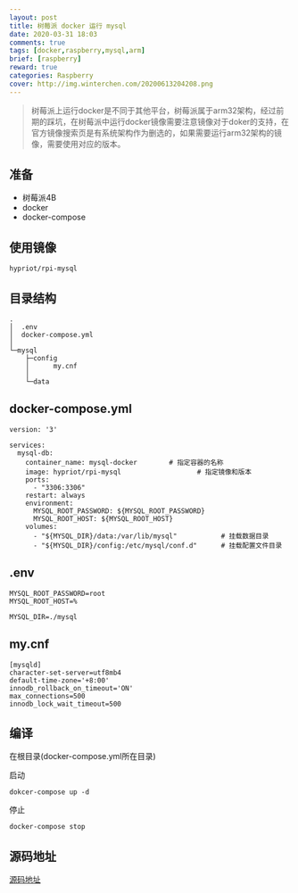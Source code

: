 ```yaml
---
layout: post
title: 树莓派 docker 运行 mysql
date: 2020-03-31 18:03
comments: true
tags: [docker,raspberry,mysql,arm]
brief: [raspberry]
reward: true
categories: Raspberry
cover: http://img.winterchen.com/20200613204208.png
---
```


> 树莓派上运行docker是不同于其他平台，树莓派属于arm32架构，经过前期的踩坑，在树莓派中运行docker镜像需要注意镜像对于doker的支持，在官方镜像搜索页是有系统架构作为删选的，如果需要运行arm32架构的镜像，需要使用对应的版本。


## 准备

- 树莓派4B
- docker
- docker-compose

## 使用镜像

```
hypriot/rpi-mysql
```

## 目录结构

```
.
│  .env
│  docker-compose.yml
│
└─mysql
    ├─config
    │      my.cnf
    │
    └─data
```


## docker-compose.yml

```
version: '3'

services:
  mysql-db:
    container_name: mysql-docker        # 指定容器的名称
    image: hypriot/rpi-mysql                   # 指定镜像和版本
    ports:
      - "3306:3306"
    restart: always
    environment:
      MYSQL_ROOT_PASSWORD: ${MYSQL_ROOT_PASSWORD}
      MYSQL_ROOT_HOST: ${MYSQL_ROOT_HOST}
    volumes:
      - "${MYSQL_DIR}/data:/var/lib/mysql"           # 挂载数据目录
      - "${MYSQL_DIR}/config:/etc/mysql/conf.d"      # 挂载配置文件目录
```

## .env

```
MYSQL_ROOT_PASSWORD=root
MYSQL_ROOT_HOST=%

MYSQL_DIR=./mysql
```

## my.cnf

```
[mysqld]
character-set-server=utf8mb4
default-time-zone='+8:00'
innodb_rollback_on_timeout='ON'
max_connections=500
innodb_lock_wait_timeout=500
```

## 编译

在根目录(docker-compose.yml所在目录)

启动

```
dokcer-compose up -d
```

停止

```
docker-compose stop
```

## 源码地址

[源码地址](https://github.com/WinterChenS/docker-compose-simple)

